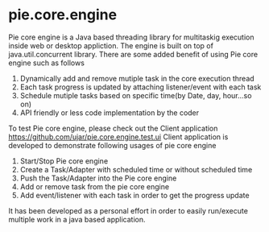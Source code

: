 # pie.core.engine
Pie core engine is a Java based  threading library for multitaskig execution inside web or desktop appliction. The engine is built on top of  java.util.concurrent library. There
are some added benefit of using Pie core engine such as follows
1. Dynamically add and remove mutiple task in the core execution thread
2. Each task progress is updated by attaching listener/event with each task
3. Schedule mutiple tasks based on specific time(by Date, day, hour...so on)
4. API friendly or less code implementation by the coder

To test Pie core engine, please check out the Client application   https://github.com/ujar/pie.core.engine.test.ui
Client application is developed to demonstrate following usages of pie core engine

1. Start/Stop Pie core engine
2. Create a Task/Adapter with scheduled time or without scheduled time
3. Push the Task/Adapter into the Pie core engine
4. Add or remove task from the pie core engine 
5. Add event/listener with each task in order to get the progress update

It has been developed as a personal effort in order to  easily run/execute multiple work in a java based application.
